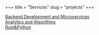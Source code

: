 +++
title = "Services"
slug = "projects"
+++

[Backend Development  and Microservices](backend-development)\
[Analytics and Algorithms](analytics-algorithms)\
[Rust&Python](rust)
